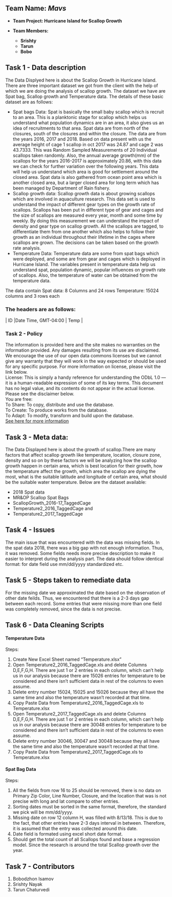 ## **Team Name: _Mavs_**
- **Team Project: Hurricane Island for Scallop Growth**
- **Team Members:**

  - **Srishty**
  - **Tarun**
  - **Bobo**
  
 ## Task 1 - Data description
The Data Displyed here is about the Scallop Growth in Hurricane Island. 
There are three important dataset we got from the client with the help of which we are doing the analysis of scallop growth. The dataset we have are Spat bag, Scallop growth and Temperature data.
The details of these basic dataset are as follows:
*	Spat bags Data: Spat is basically the small baby scallop which is recruit to an area. This is a planktonic stage for scallop which helps us understand what population dynamics are in an area, it also gives us an idea of recruitments to that area. Spat data are from north of the closures, south of the closures and within the closure.  The data are from the years 2016, 2017 and 2018.
Based on data present with us the average height of cage 1 scallop in oct 2017 was 24.87 and cage 2 was 43.7333. This was Random Sampled Measurements of 20 Individual scallops taken randomly. Also, the annual average growth(mm) of the scallops for the years 2016-2017 is approximately 20.86, with this data we can check for further variation over the following years. 
This data will help us understand which area is good for settlement around the closed area. Spat data is also gathered from ocean point area which is another closed area, but a larger closed area for long term which has been managed by Department of Rain fishery.
*	Scallop growth data: Scallop growth data is about growing scallops which are involved in aquaculture research. This data set is used to understand the impact of different gear types on the growth rate of scallops. Scallops has been put in different type of gear and cages and the size of scallops are measured every year, month and some time by weekly. By doing this measurement we can understand the impact of density and gear type on scallop growth.
All the scallops are tagged, to differentiate them from one another which also helps to follow their growth as an individual throughout their lifetime in the cages where scallops are grown. The decisions can be taken based on the growth rate analysis.
*	Temperature Data: Temperature data are some from spat bags which were deployed, and some are from gear and cages which is deployed in Hurricane Island. The variables present in temperature data help us understand spat, population dynamic, popular influences on growth rate of scallops. Also, the temperature of water can be obtained from the temperature data.

The data contain
Spat data: 8 Columns and 24 rows 
Temperature: 15024 columns and 3 rows each

 ### The headers are as follows:

| ID |Date Time, GMT-04:00 |	Temp | 


  
  
### Task 2 - Policy
The information is provided here and the site makes no warranties on the information provided. Any damages resulting from its use are disclaimed. We encourage the use of our open data commons licenses but we cannot give any warranty that they will work in the way expected or should be used for any specific purpose. For more information on license, please visit the link below.  
License:
This is simply a handy reference for understanding the ODbL 1.0 — it is a human-readable expression of some of its key terms. This document has no legal value, and its contents do not appear in the actual license.
Please see the disclaimer below.  
You are free:  
To Share: To copy, distribute and use the database.  
To Create: To produce works from the database.  
To Adapt: To modify, transform and build upon the database.  
[See here for more information](http://opendefinition.org/licenses/odc-odbl/)
    
## Task 3 -  Meta data:
The Data Displayed here is about the growth of scallop.There are many factors that affect scallop growth like temperature, location, closure zone, density and so on by these factors we will be analyzing how the scallop growth happen in certain area, which is best location for their growth, how the temperature affect the growth, which area the scallop are dying the most, what is the suitable latitude and longitude of certain area, what should be the suitable water temperature.
Below are the dataset available:

  * 2018 Spat data
  * MR&OP Scallop Spat Bags
  * ScallopGrowth_2016-17_TaggedCage
  * Temperature2_2016_TaggedCage and
  * Temperature2_2017_TaggedCage

## Task 4 - Issues
The main issue that was encountered with the data was missing fields. In the spat data 2018,
there was a big gap with not enough information. Thus, it was removed. Some fields needs more precise description to make it easier to interpret during the analysis part. The data should follow identical format: for date field use mm/dd/yyyy standardized etc. 

## Task 5 - Steps taken to remediate data
For the missing date we approximated the date based on the observation of other date feilds. Thus, we encountered that there is a 2-3 days gap between each record. Some entries that were missing more than one field was completely removed, since the data is not precise. 
 
  
  ## Task 6 - Data Cleaning Scripts
  
  #### Temperature Data
  
Steps:
1.	Create New Excel Sheet named “Temperature.xlsx”
2.	Open Temperature2_2016_TaggedCage.xls and delete Columns D,E,F,G,H. There are just 1 or 2 entries in each column, which can’t help us in our analysis because there are 15026 entries for temperature to be considered and there isn’t sufficient data in rest of the columns to even assume.
3.	Delete entry number 15024, 15025 and 15026 because they all have the same time and also the temperature wasn’t recorded at that time. 
4.	Copy Paste Data from Temperature2_2016_TaggedCage.xls to Temperature.xlsx
5.	Open Temperature2_2017_TaggedCage.xls and delete Columns D,E,F,G,H. There are just 1 or 2 entries in each column, which can’t help us in our analysis because there are 30048 entries for temperature to be considered and there isn’t sufficient data in rest of the columns to even assume.
6.	Delete entry number 30046, 30047 and 30048 because they all have the same time and also the temperature wasn’t recorded at that time. 
7.	Copy Paste Data from Temperature2_2017_TaggedCage.xls to Temperature.xlsx

  #### Spat Bag Data
  Steps:
  1. All the fields from row 16 to 25 should be removed, there is no data on Primary Zip Color, Line Number, Closure, and the      location that was is not precise with long and lat compare to other entries. 
  2. Sorting dates must be sorted in the same format, therefore, the standard we pick will be mm/dd/yyyy.
  3. Missing date on row 12 column H, was filled with 8/13/18. This is due to the fact, that other entries have 2-3 days            interval in between. Therefore, it is assumed that the entry was collected around this date. 
  4. Date field is formated using excel short date format. 
  5. Should get the total count of all Scallops found and base a regression model. Since the research is around the total          Scallop growth over the year.
  
 ## Task 7 - Contributors
 
 1. Bobodzhon Isamov
 2. Srishty Nayak
 3. Tarun Chaturvedi

